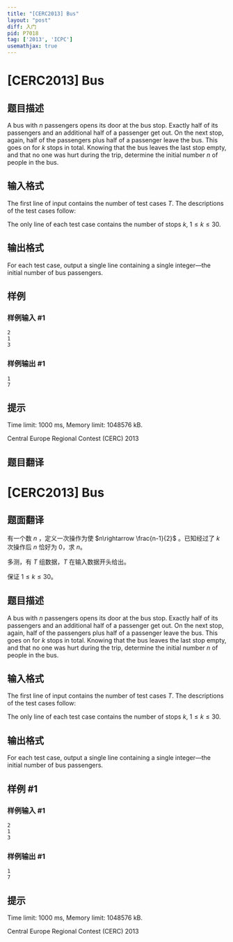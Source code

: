 ```yaml
---
title: "[CERC2013] Bus"
layout: "post"
diff: 入门
pid: P7018
tag: ['2013', 'ICPC']
usemathjax: true
---
```


# [CERC2013] Bus
## 题目描述

A bus with $n$ passengers opens its door at the bus stop. Exactly half of its passengers and an additional half of a passenger get out. On the next stop, again, half of the passengers plus half of a passenger leave the bus. This goes on for $k$ stops in total. Knowing that the bus leaves the last stop empty, and that no one was hurt during the trip, determine the initial number $n$ of people in the bus.
## 输入格式

The first line of input contains the number of test cases $T$. The descriptions of the test cases follow:

The only line of each test case contains the number of stops $k$, $1 \leq k \leq 30$.
## 输出格式

For each test case, output a single line containing a single integer—the initial number of bus passengers.
## 样例

### 样例输入 #1
```
2
1
3

```
### 样例输出 #1
```
1
7

```
## 提示

Time limit: 1000 ms, Memory limit: 1048576 kB. 

 Central Europe Regional Contest (CERC) 2013
## 题目翻译

# [CERC2013] Bus

## 题面翻译

有一个数 $n$ ，定义一次操作为使 $n\rightarrow \frac{n-1}{2}$ 。已知经过了 $k$ 次操作后 $n$ 恰好为 $0$，求 $n$。
 
多测，有 $T$ 组数据，$T$ 在输入数据开头给出。 

保证 $1\leqslant k\leqslant 30$。

## 题目描述

A bus with $n$ passengers opens its door at the bus stop. Exactly half of its passengers and an additional half of a passenger get out. On the next stop, again, half of the passengers plus half of a passenger leave the bus. This goes on for $k$ stops in total. Knowing that the bus leaves the last stop empty, and that no one was hurt during the trip, determine the initial number $n$ of people in the bus.

## 输入格式

The first line of input contains the number of test cases $T$. The descriptions of the test cases follow:

The only line of each test case contains the number of stops $k$, $1 \leq k \leq 30$.

## 输出格式

For each test case, output a single line containing a single integer—the initial number of bus passengers.

## 样例 #1

### 样例输入 #1

```
2
1
3
```

### 样例输出 #1

```
1
7
```

## 提示

Time limit: 1000 ms, Memory limit: 1048576 kB. 

 Central Europe Regional Contest (CERC) 2013
